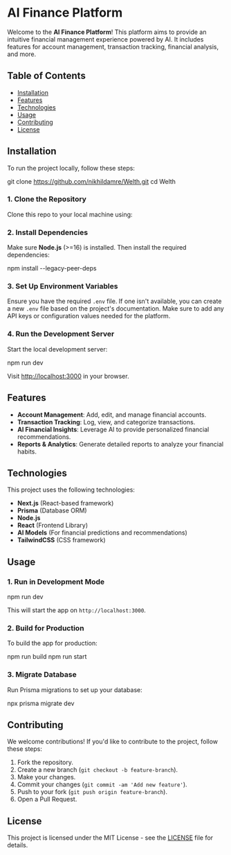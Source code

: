 # AI Finance Platform

Welcome to the **AI Finance Platform**! This platform aims to provide an intuitive financial management experience powered by AI. It includes features for account management, transaction tracking, financial analysis, and more.

## Table of Contents

- [Installation](#installation)
- [Features](#features)
- [Technologies](#technologies)
- [Usage](#usage)
- [Contributing](#contributing)
- [License](#license)

## Installation

To run the project locally, follow these steps:

git clone https://github.com/nikhildamre/Welth.git cd Welth

### 1. Clone the Repository
Clone this repo to your local machine using:


### 2. Install Dependencies
Make sure **Node.js** (>=16) is installed. Then install the required dependencies:

npm install --legacy-peer-deps


### 3. Set Up Environment Variables
Ensure you have the required `.env` file. If one isn't available, you can create a new `.env` file based on the project's documentation. Make sure to add any API keys or configuration values needed for the platform.

### 4. Run the Development Server
Start the local development server:

npm run dev

Visit [http://localhost:3000](http://localhost:3000) in your browser.

## Features

- **Account Management**: Add, edit, and manage financial accounts.
- **Transaction Tracking**: Log, view, and categorize transactions.
- **AI Financial Insights**: Leverage AI to provide personalized financial recommendations.
- **Reports & Analytics**: Generate detailed reports to analyze your financial habits.

## Technologies

This project uses the following technologies:

- **Next.js** (React-based framework)
- **Prisma** (Database ORM)
- **Node.js**
- **React** (Frontend Library)
- **AI Models** (For financial predictions and recommendations)
- **TailwindCSS** (CSS framework)

## Usage

### 1. Run in Development Mode

npm run dev

This will start the app on `http://localhost:3000`.

### 2. Build for Production
To build the app for production:

npm run build npm run start


### 3. Migrate Database
Run Prisma migrations to set up your database:

npx prisma migrate dev


## Contributing

We welcome contributions! If you'd like to contribute to the project, follow these steps:

1. Fork the repository.
2. Create a new branch (`git checkout -b feature-branch`).
3. Make your changes.
4. Commit your changes (`git commit -am 'Add new feature'`).
5. Push to your fork (`git push origin feature-branch`).
6. Open a Pull Request.

## License

This project is licensed under the MIT License - see the [LICENSE](LICENSE) file for details.
